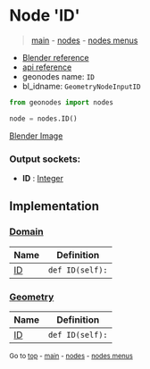 # Node 'ID'

> [main](../structure.md) - [nodes](nodes.md) - [nodes menus](nodes_menus.md)

- [Blender reference](https://docs.blender.org/manual/en/latest/modeling/geometry_nodes/input/id.html)
- [api reference](https://docs.blender.org/api/current/bpy.types.GeometryNodeInputID.html)
- geonodes name: `ID`
- bl_idname: `GeometryNodeInputID`

```python
from geonodes import nodes

node = nodes.ID()
```

[Blender Image](self.node_image_ref)

### Output sockets:

- **ID** : [Integer](Integer.md)

## Implementation

### [Domain](Domain.md)

| Name | Definition |
|------|------------|
 | [ID](Domain.md#ID-property) | `def ID(self):` |

### [Geometry](Geometry.md)

| Name | Definition |
|------|------------|
 | [ID](Geometry.md#ID-property) | `def ID(self):` |

<sub>Go to [top](#node-ID) - [main](../structure.md) - [nodes](nodes.md) - [nodes menus](nodes_menus.md)</sub>

